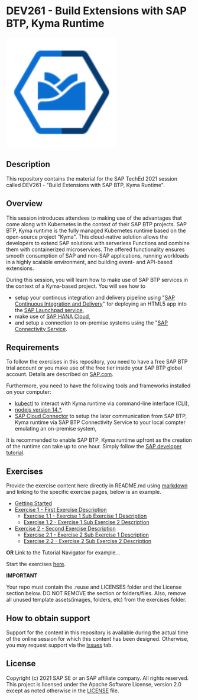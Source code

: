 # DEV261 - Build Extensions with SAP BTP, Kyma Runtime

<img src="kyma-runtime.svg" width="300">

## Description

This repository contains the material for the SAP TechEd 2021 session called DEV261 - "Build Extensions with SAP BTP, Kyma Runtime".  

## Overview

This session introduces attendees to making use of the advantages that come along with Kubernetes in the context of their SAP BTP projects. SAP BTP, Kyma runtime is the fully managed Kubernetes runtime based on the open-source project "Kyma". This cloud-native solution allows the developers to extend SAP solutions with serverless Functions and combine them with containerized microservices. The offered functionality ensures smooth consumption of SAP and non-SAP applications, running workloads in a highly scalable environment, and building event- and API-based extensions.

During this session, you will learn how to make use of SAP BTP services in the context of a Kyma-based project. You will see how to 
- setup your continous integration and delivery pipeline using "[SAP Continuous Integration and Delivery](https://discovery-center.cloud.sap/serviceCatalog/continuous-integration-&-delivery)" for deploying an HTML5 app into the [SAP Launchpad service](https://discovery-center.cloud.sap/serviceCatalog/launchpad-service), 
- make use of [SAP HANA Cloud](https://discovery-center.cloud.sap/serviceCatalog/sap-hana-cloud), 
- and setup a connection to on-premise systems using the "[SAP Connectivity Service](https://discovery-center.cloud.sap/serviceCatalog/connectivity-service).

## Requirements

To follow the exercises in this repository, you need to have a free SAP BTP trial account or you make use of the free tier inside your SAP BTP global account. Details are described on [SAP.com](https://www.sap.com/products/business-technology-platform/trial.html).

Furthermore, you need to have the following tools and frameworks installed on your computer:
- [kubectl](https://developers.sap.com/tutorials/cp-kyma-download-cli.html) to interact with Kyma runtime via command-line interface (CLI),
- [nodejs version 14.\*](https://nodejs.org/en/download/),
- [SAP Cloud Connector](https://tools.hana.ondemand.com/#cloud) to setup the later communication from SAP BTP, Kyma runtime via SAP BTP Connectivity Service to your local compter emulating an on-premise system,

It is recommended to enable SAP BTP, Kyma runtime upfront as the creation of the runtime can take up to one hour. Simply follow the [SAP developer tutorial](https://developers.sap.com/tutorials/cp-kyma-getting-started.html). 

## Exercises

Provide the exercise content here directly in README.md using [markdown](https://guides.github.com/features/mastering-markdown/) and linking to the specific exercise pages, below is an example.

- [Getting Started](exercises/ex0/)
- [Exercise 1 - First Exercise Description](exercises/ex1/)
    - [Exercise 1.1 - Exercise 1 Sub Exercise 1 Description](exercises/ex1#exercise-11-sub-exercise-1-description)
    - [Exercise 1.2 - Exercise 1 Sub Exercise 2 Description](exercises/ex1#exercise-12-sub-exercise-2-description)
- [Exercise 2 - Second Exercise Description](exercises/ex2/)
    - [Exercise 2.1 - Exercise 2 Sub Exercise 1 Description](exercises/ex2#exercise-21-sub-exercise-1-description)
    - [Exercise 2.2 - Exercise 2 Sub Exercise 2 Description](exercises/ex2#exercise-22-sub-exercise-2-description)

  
**OR** Link to the Tutorial Navigator for example...

Start the exercises [here](https://developers.sap.com/tutorials/abap-environment-trial-onboarding.html).

**IMPORTANT**

Your repo must contain the .reuse and LICENSES folder and the License section below. DO NOT REMOVE the section or folders/files. Also, remove all unused template assets(images, folders, etc) from the exercises folder. 

## How to obtain support

Support for the content in this repository is available during the actual time of the online session for which this content has been designed. Otherwise, you may request support via the [Issues](../../issues) tab.

## License
Copyright (c) 2021 SAP SE or an SAP affiliate company. All rights reserved. This project is licensed under the Apache Software License, version 2.0 except as noted otherwise in the [LICENSE](LICENSES/Apache-2.0.txt) file.
